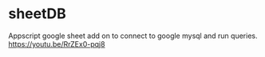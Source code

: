 # sheetDB
Appscript google sheet add on to connect to google mysql and run queries.
https://youtu.be/RrZEx0-pqj8
